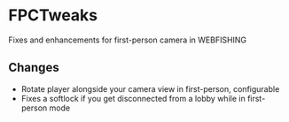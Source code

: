 # FPCTweaks

Fixes and enhancements for first-person camera in WEBFISHING

## Changes

- Rotate player alongside your camera view in first-person, configurable
- Fixes a softlock if you get disconnected from a lobby while in first-person mode
